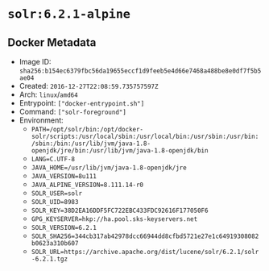 # `solr:6.2.1-alpine`

## Docker Metadata

- Image ID: `sha256:b154ec6379fbc56da19655eccf1d9feeb5e4d66e7468a488be8e0df7f5b5ae04`
- Created: `2016-12-27T22:08:59.735757597Z`
- Arch: `linux`/`amd64`
- Entrypoint: `["docker-entrypoint.sh"]`
- Command: `["solr-foreground"]`
- Environment:
  - `PATH=/opt/solr/bin:/opt/docker-solr/scripts:/usr/local/sbin:/usr/local/bin:/usr/sbin:/usr/bin:/sbin:/bin:/usr/lib/jvm/java-1.8-openjdk/jre/bin:/usr/lib/jvm/java-1.8-openjdk/bin`
  - `LANG=C.UTF-8`
  - `JAVA_HOME=/usr/lib/jvm/java-1.8-openjdk/jre`
  - `JAVA_VERSION=8u111`
  - `JAVA_ALPINE_VERSION=8.111.14-r0`
  - `SOLR_USER=solr`
  - `SOLR_UID=8983`
  - `SOLR_KEY=38D2EA16DDF5FC722EBC433FDC92616F177050F6`
  - `GPG_KEYSERVER=hkp://ha.pool.sks-keyservers.net`
  - `SOLR_VERSION=6.2.1`
  - `SOLR_SHA256=344cb317ab42978dcc66944dd8cfbd5721e27e1c64919308082b0623a310b607`
  - `SOLR_URL=https://archive.apache.org/dist/lucene/solr/6.2.1/solr-6.2.1.tgz`
